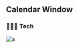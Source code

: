## Calendar Window

### 🧑🏻‍💻 Tech
![a](https://img.shields.io/badge/C++-007396?style=flat-square&logo=CPlusPlus&logoColor=white)
